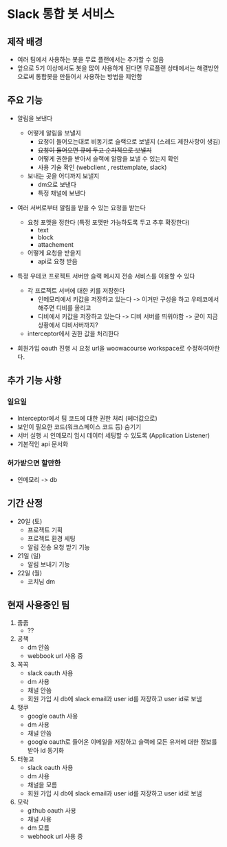 # Slack 통합 봇 서비스
## 제작 배경
- 여러 팀에서 사용하는 봇을 무료 플랜에서는 추가할 수 없음
- 앞으로 5기 이상에서도 봇을 많이 사용하게 된다면 무료플랜 상태에서는 해결방안으로써 통합봇을 만들어서 사용하는 방법을 제안함

## 주요 기능
- 알림을 보낸다
    - 어떻게 알림을 보낼지
        - 요청이 들어오는대로 비동기로 슬랙으로 보낼지 (스레드 제한사항이 생김)
        - ~~요청이 들어오면 큐에 두고 순차적으로 보낼지~~
        - 어떻게 권한을 받아서 슬랙에 알람을 보낼 수 있는지 확인
        - 사용 기술 확인 (webclient , resttemplate, slack)
    - 보내는 곳을 어디까지 보낼지
        - dm으로 보낸다
        - 특정 채널에 보낸다

- 여러 서버로부터 알림을 받을 수 있는 요청을 받는다
    - 요청 포맷을 정한다 (특정 포맷만 가능하도록 두고 추후 확장한다)
        - text
        - block
        - attachement
    - 어떻게 요청을 받을지
        - api로 요청 받음
    
- 특정 우테코 프로젝트 서버만 슬랙 메시지 전송 서비스를 이용할 수 있다
    - 각 프로젝트 서버에 대한 키를 저장한다
        - 인메모리에서 키값을 저장하고 있는다 -> 이거만 구성을 하고 우테코에서 해주면 디비를 올리고
        - 디비에서 키값을 저장하고 있는다 -> 디비 서버를 띄워야함 -> 굳이 지금 상황에서 디비서버까지?
    - interceptor에서 권한 값을 처리한다

- 회원가입 oauth 진행 시 요청 url을 woowacourse workspace로 수정하여야한다.

## 추가 기능 사항
### 일요일
- Interceptor에서 팀 코드에 대한 권한 처리 (헤더값으로)
- 보안이 필요한 코드(워크스페이스 코드 등) 숨기기
- 서버 실행 시 인메모리 임시 데이터 세팅할 수 있도록 (Application Listener)
- 기본적인 api 문서화

### 허가받으면 할만한
- 인메모리 -> db

## 기간 산정
- 20일 (토)
    - 프로젝트 기획
    - 프로젝트 환경 세팅
    - 알림 전송 요청 받기 기능
- 21일 (일)
    - 알림 보내기 기능
- 22일 (월)
    - 코치님 dm

## 현재 사용중인 팀
1. 줍줍
   - ??
2. 공책
   - dm 안씀
   - webbook url 사용 중 
3. 꼭꼭
   - slack oauth 사용
   - dm 사용
   - 채널 안씀
   - 회원 가입 시 db에 slack email과 user id를 저장하고 user id로 보냄  
4. 땡쿠
   - google oauth 사용
   - dm 사용
   - 채널 안씀
   - google oauth로 들어온 이메일을 저장하고 슬랙에 모든 유저에 대한 정보를 받아 id 동기화
5. 터놓고
   - slack oauth 사용
   - dm 사용
   - 채널을 모름
   - 회원 가입 시 db에 slack email과 user id를 저장하고 user id로 보냄 
6. 모락
   - github oauth 사용
   - 채널 사용
   - dm 모름 
   - webhook url 사용 중 
